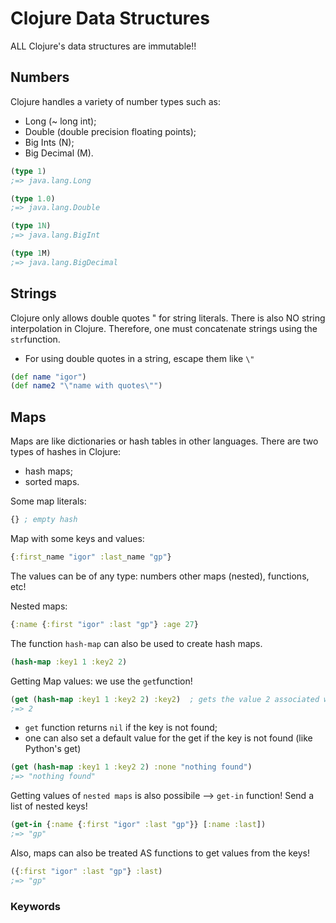 # Clojure Data Structures

ALL Clojure's data structures are immutable!!

## Numbers

Clojure handles a variety of number types such as:

* Long (~ long int);
* Double (double precision floating points);
* Big Ints (N);
* Big Decimal (M).

```clojure
(type 1)
;=> java.lang.Long
```
```clojure
(type 1.0)
;=> java.lang.Double
```
```clojure
(type 1N)
;=> java.lang.BigInt
```
```clojure
(type 1M)
;=> java.lang.BigDecimal
```

## Strings

Clojure only allows double quotes " for string literals.
There is also NO string interpolation in Clojure. Therefore,
one must concatenate strings using the ```str```function.

* For using double quotes in a string, escape them like ```\"```

```clojure
(def name "igor")
(def name2 "\"name with quotes\"")
```

## Maps

Maps are like dictionaries or hash tables in other languages. There
are two types of hashes in Clojure:

* hash maps;
* sorted maps.

Some map literals:

```clojure
{} ; empty hash
```

Map with some keys and values:

```clojure
{:first_name "igor" :last_name "gp"}
```

The values can be of any type: numbers other maps (nested), functions, etc!

Nested maps:

```clojure
{:name {:first "igor" :last "gp"} :age 27}
```

The function ```hash-map``` can also be used to create hash maps.

```clojure
(hash-map :key1 1 :key2 2)
```

Getting Map values: we use the ```get```function!

```clojure
(get (hash-map :key1 1 :key2 2) :key2)  ; gets the value 2 associated with the :key2
;=> 2
```

* ```get``` function returns ```nil``` if the key is not found;
* one can also set a default value for the get if the key is not found (like Python's get)

```clojure
(get (hash-map :key1 1 :key2 2) :none "nothing found")
;=> "nothing found"
```

Getting values of ```nested maps``` is also possibile --> ```get-in``` function!
Send a list of nested keys!

```clojure
(get-in {:name {:first "igor" :last "gp"}} [:name :last])
;=> "gp"
```

Also, maps can also be treated AS functions to get values from the keys!

```clojure
({:first "igor" :last "gp"} :last)
;=> "gp"
```

### Keywords
